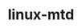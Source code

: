 ---
parent_project: linux
permalink: /engineering/projects/linux/linux-mtd/
project_link_name: linux-mtd
project_stats: 'true'
project_url: n/a
title: linux-mtd
---